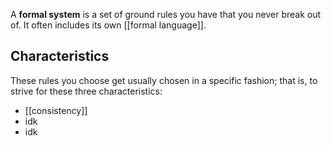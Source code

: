 A **formal system** is a set of ground rules you have that you never break out of.
It often includes its own [[formal language]].

## Characteristics

These rules you choose get usually chosen in a specific fashion; that is, to strive for these three characteristics:
- [[consistency]]
- idk
- idk